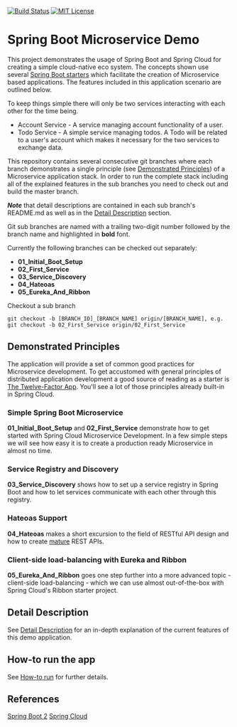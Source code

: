 [![Build Status](https://travis-ci.com/mithie/spring-boot-microservice-demo.svg?branch=master)](https://travis-ci.com/mithie/spring-boot-microservice-demo)
[![MIT License](https://img.shields.io/badge/license-MIT%20License-blue.svg)](https://github.com/mithie/spring-boot-microservice-demo/blob/master/LICENSE)

# Spring Boot Microservice Demo 

This project demonstrates the usage of Spring Boot and Spring Cloud for creating a simple cloud-native eco system.
The concepts shown use several [Spring Boot starters](https://docs.spring.io/spring-boot/docs/current-SNAPSHOT/reference/htmlsingle/#using-boot-starter) which facilitate the creation of Microservice based applications. The features included in this application scenario are outlined below.

To keep things simple there will only be two services interacting with each other for the time being.

- Account Service - A service managing account functionality of a user.
- Todo Service - A simple service managing todos. A Todo will be related to a user's account which makes it necessary for the two services to exchange data.

This repository contains several consecutive git branches where each branch demonstrates a single principle (see [Demonstrated Principles](#demonstrated-principles)) of a Microservice application stack. In order to run the complete stack including all of the explained features in the sub branches you need to check out and build the master branch.

***Note*** that detail descriptions are contained in each sub branch's README.md as well as in the [Detail Description](DETAIL-DESCRIPTION.md) section.

Git sub branches are named with a trailing two-digit number followed by the branch name and highlighted in **bold** font.

Currently the following branches can be checked out separately:
* **01_Initial_Boot_Setup**
* **02_First_Service**
* **03_Service_Discovery**
* **04_Hateoas**
* **05_Eureka_And_Ribbon**

Checkout a sub branch
```
git checkout -b [BRANCH_ID]_[BRANCH_NAME] origin/[BRANCH_NAME], e.g. git checkout -b 02_First_Service origin/02_First_Service
```

## Demonstrated Principles

The application will provide a set of common good practices for Microservice development. To get accustomed with general principles of distributed application development a good source of reading as a starter is [The Twelve-Factor App](https://12factor.net/). You'll see a lot of those principles already built-in in Spring Cloud.

### Simple Spring Boot Microservice

**01_Initial_Boot_Setup** and **02_First_Service** demonstrate how to get started with Spring Cloud Microservice Development. In a few simple steps we will see
how easy it is to create a production ready Microservice in almost no time.

### Service Registry and Discovery

**03_Service_Discovery** shows how to set up a service registry in Spring Boot and how to let services communicate with each other through this registry.

### Hateoas Support

**04_Hateoas** makes a short excursion to the field of RESTful API design and how to create [mature](https://martinfowler.com/articles/richardsonMaturityModel.html)
REST APIs.

### Client-side load-balancing with Eureka and Ribbon

**05_Eureka_And_Ribbon** goes one step further into a more advanced topic - client-side load-balancing - which we can use almost out-of-the-box with Spring Cloud's
Ribbon starter project.

## Detail Description

See [Detail Description](DETAIL-DESCRIPTION.md) for an in-depth explanation of the current features of this demo application.

## How-to run the app

See [How-to run](HOW-TO-RUN.md) for further details.

## References

[Spring Boot 2](https://github.com/spring-projects/spring-boot/wiki/Spring-Boot-2.0-Release-Notes)
[Spring Cloud](https://spring.io/blog/2018/06/19/spring-cloud-finchley-release-is-available)
